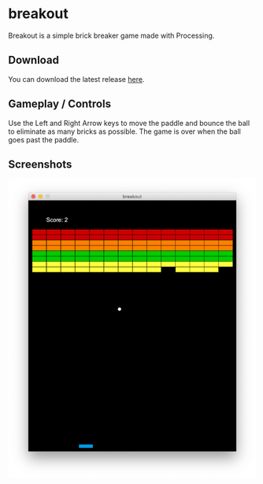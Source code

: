# breakout
Breakout is a simple brick breaker game made with Processing.

## Download
You can download the latest release [here](https://github.com/mapuya19/breakout/releases/tag/v1.0).

## Gameplay / Controls
Use the Left and Right Arrow keys to move the paddle and bounce the ball to eliminate as many bricks as possible.
The game is over when the ball goes past the paddle.

## Screenshots
![Image of breakout](https://github.com/mapuya19/breakout/blob/master/breakout.png?raw=true)
